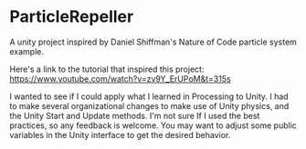 # ParticleRepeller
A unity project inspired by Daniel Shiffman's Nature of Code particle system example.

Here's a link to the tutorial that inspired this project:
https://www.youtube.com/watch?v=zv9Y_ErUPoM&t=315s

I wanted to see if I could apply what I learned in Processing to Unity. I had to make several organizational changes to make use of Unity 
physics, and the Unity Start and Update methods. I'm not sure If I used the best practices, so any feedback is welcome. You may want to 
adjust some public variables in the Unity interface to get the desired behavior. 
